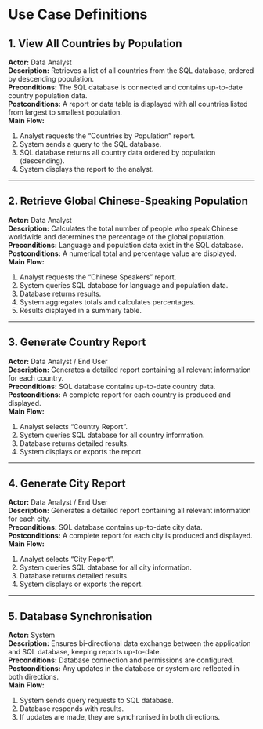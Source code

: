 # Use Case Definitions

## 1. View All Countries by Population
**Actor:** Data Analyst  
**Description:** Retrieves a list of all countries from the SQL database, ordered by descending population.  
**Preconditions:** The SQL database is connected and contains up-to-date country population data.  
**Postconditions:** A report or data table is displayed with all countries listed from largest to smallest population.  
**Main Flow:**
1. Analyst requests the “Countries by Population” report.
2. System sends a query to the SQL database.
3. SQL database returns all country data ordered by population (descending).
4. System displays the report to the analyst.

---

## 2. Retrieve Global Chinese-Speaking Population
**Actor:** Data Analyst  
**Description:** Calculates the total number of people who speak Chinese worldwide and determines the percentage of the global population.  
**Preconditions:** Language and population data exist in the SQL database.  
**Postconditions:** A numerical total and percentage value are displayed.  
**Main Flow:**
1. Analyst requests the “Chinese Speakers” report.
2. System queries SQL database for language and population data.
3. Database returns results.
4. System aggregates totals and calculates percentages.
5. Results displayed in a summary table.

---

## 3. Generate Country Report
**Actor:** Data Analyst / End User  
**Description:** Generates a detailed report containing all relevant information for each country.  
**Preconditions:** SQL database contains up-to-date country data.  
**Postconditions:** A complete report for each country is produced and displayed.  
**Main Flow:**
1. Analyst selects “Country Report”.
2. System queries SQL database for all country information.
3. Database returns detailed results.
4. System displays or exports the report.

---

## 4. Generate City Report
**Actor:** Data Analyst / End User  
**Description:** Generates a detailed report containing all relevant information for each city.  
**Preconditions:** SQL database contains up-to-date city data.  
**Postconditions:** A complete report for each city is produced and displayed.  
**Main Flow:**
1. Analyst selects “City Report”.
2. System queries SQL database for all city information.
3. Database returns detailed results.
4. System displays or exports the report.

---


## 5. Database Synchronisation
**Actor:** System  
**Description:** Ensures bi-directional data exchange between the application and SQL database, keeping reports up-to-date.  
**Preconditions:** Database connection and permissions are configured.  
**Postconditions:** Any updates in the database or system are reflected in both directions.  
**Main Flow:**
1. System sends query requests to SQL database.
2. Database responds with results.
3. If updates are made, they are synchronised in both directions.